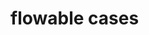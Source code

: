 <!--
 * @Author: jackning 270580156@qq.com
 * @Date: 2025-01-16 18:50:50
 * @LastEditors: jackning 270580156@qq.com
 * @LastEditTime: 2025-01-16 19:08:14
 * @Description: bytedesk.com https://github.com/Bytedesk/bytedesk
 *   Please be aware of the BSL license restrictions before installing Bytedesk IM – 
 *  selling, reselling, or hosting Bytedesk IM as a service is a breach of the terms and automatically terminates your rights under the license. 
 *  Business Source License 1.1: https://github.com/Bytedesk/bytedesk/blob/main/LICENSE 
 *  contact: 270580156@qq.com 
 * 
 * Copyright (c) 2025 by bytedesk.com, All Rights Reserved. 
-->
# flowable cases
